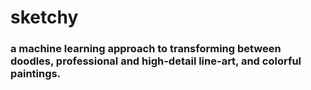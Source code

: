 # sketchy

### a machine learning approach to transforming between doodles, professional and high-detail line-art, and colorful paintings.
